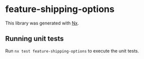 # feature-shipping-options

This library was generated with [Nx](https://nx.dev).

## Running unit tests

Run `nx test feature-shipping-options` to execute the unit tests.
